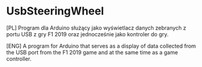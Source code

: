 # UsbSteeringWheel

[PL]
Program dla Arduino służący jako wyświetlacz danych zebranych z portu USB z gry F1 2019 oraz jednocześnie jako kontroler do gry.

[ENG]
A program for Arduino that serves as a display of data collected from the USB port from the F1 2019 game and at the same time as a game controller.
